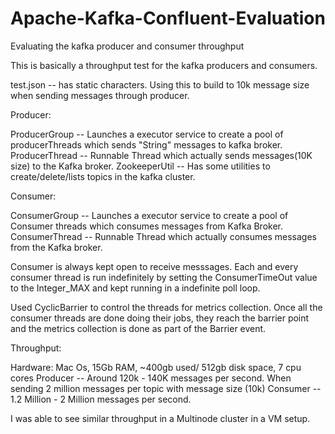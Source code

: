 # Apache-Kafka-Confluent-Evaluation
Evaluating the kafka producer and consumer throughput

This is basically a throughput test for the kafka producers and consumers.

test.json -- has static characters. Using this to build to 10k message size when sending messages through producer.

Producer:

ProducerGroup -- Launches a executor service to create a pool of producerThreads which sends "String" messages to kafka broker.
ProducerThread -- Runnable Thread which actually sends messages(10K size) to the Kafka broker.
ZookeeperUtil -- Has some utilities to create/delete/lists topics in the kafka cluster.

Consumer:

ConsumerGroup -- Launches a executor service to create a pool of Consumer threads which consumes messages from Kafka Broker.
ConsumerThread -- Runnable Thread which actually consumes messages from the Kafka broker.

Consumer is always kept open to receive messsages. Each and every consumer thread is run indefinitely by setting the ConsumerTimeOut value to the Integer_MAX and kept running in a indefinite poll loop. 

Used CyclicBarrier to control the threads for metrics collection. Once all the consumer threads are done doing their jobs, they reach the barrier point and the metrics collection is done as part of the Barrier event.

Throughput:

Hardware: Mac Os, 15Gb RAM, ~400gb used/ 512gb disk space, 7 cpu cores
Producer -- Around 120k - 140K messages per second. When sending 2 million messages per topic with message size (10k)
Consumer -- 1.2 Million - 2 Million messages per second.

I was able to see similar throughput in a Multinode cluster in a VM setup.
